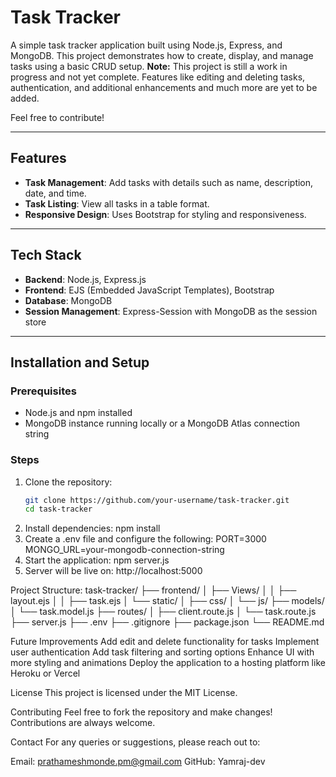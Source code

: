 # Task Tracker

A simple task tracker application built using Node.js, Express, and MongoDB. This project demonstrates how to create, display, and manage tasks using a basic CRUD setup.
**Note:** This project is still a work in progress and not yet complete. Features like editing and deleting tasks, authentication, and additional enhancements and much more are yet to be added.

Feel free to contribute!

---

## Features

- **Task Management**: Add tasks with details such as name, description, date, and time.
- **Task Listing**: View all tasks in a table format.
- **Responsive Design**: Uses Bootstrap for styling and responsiveness.

---

## Tech Stack

- **Backend**: Node.js, Express.js
- **Frontend**: EJS (Embedded JavaScript Templates), Bootstrap
- **Database**: MongoDB
- **Session Management**: Express-Session with MongoDB as the session store

---

## Installation and Setup

### Prerequisites
- Node.js and npm installed
- MongoDB instance running locally or a MongoDB Atlas connection string

### Steps
1. Clone the repository:
   ```bash
   git clone https://github.com/your-username/task-tracker.git
   cd task-tracker
2. Install dependencies:
   npm install
3. Create a .env file and configure the following:
   PORT=3000
   MONGO_URL=your-mongodb-connection-string
4. Start the application:
   npm server.js
5. Server will be live on:
   http://localhost:5000

Project Structure:
task-tracker/
├── frontend/
│   ├── Views/
│   │   ├── layout.ejs
│   │   ├── task.ejs
│   └── static/
│       ├── css/
│       └── js/
├── models/
│   └── task.model.js
├── routes/
│   ├── client.route.js
│   └── task.route.js
├── server.js
├── .env
├── .gitignore
├── package.json
└── README.md

Future Improvements
Add edit and delete functionality for tasks
Implement user authentication
Add task filtering and sorting options
Enhance UI with more styling and animations
Deploy the application to a hosting platform like Heroku or Vercel

License
This project is licensed under the MIT License.

Contributing
Feel free to fork the repository and make changes! Contributions are always welcome.

Contact
For any queries or suggestions, please reach out to:

Email: prathameshmonde.pm@gmail.com
GitHub: Yamraj-dev
